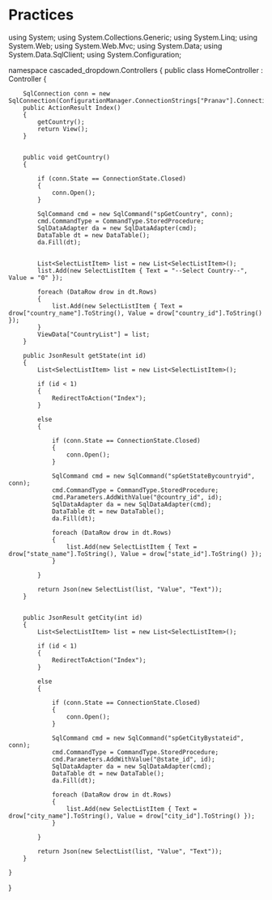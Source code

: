 # Practices
using System;
using System.Collections.Generic;
using System.Linq;
using System.Web;
using System.Web.Mvc;
using System.Data;
using System.Data.SqlClient;
using System.Configuration;


namespace cascaded_dropdown.Controllers
{
    public class HomeController : Controller
    {

        SqlConnection conn = new SqlConnection(ConfigurationManager.ConnectionStrings["Pranav"].ConnectionString);
        public ActionResult Index()
        {
            getCountry();
            return View();
        }


        public void getCountry()
        {

            if (conn.State == ConnectionState.Closed)
            {
                conn.Open();
            }

            SqlCommand cmd = new SqlCommand("spGetCountry", conn);
            cmd.CommandType = CommandType.StoredProcedure;
            SqlDataAdapter da = new SqlDataAdapter(cmd);
            DataTable dt = new DataTable();
            da.Fill(dt);


            List<SelectListItem> list = new List<SelectListItem>();
            list.Add(new SelectListItem { Text = "--Select Country--", Value = "0" });

            foreach (DataRow drow in dt.Rows)
            {
                list.Add(new SelectListItem { Text = drow["country_name"].ToString(), Value = drow["country_id"].ToString() });
            }
            ViewData["CountryList"] = list;
        }

        public JsonResult getState(int id)
        {
            List<SelectListItem> list = new List<SelectListItem>();

            if (id < 1)
            {
                RedirectToAction("Index");
            }

            else
            {

                if (conn.State == ConnectionState.Closed)
                {
                    conn.Open();
                }

                SqlCommand cmd = new SqlCommand("spGetStateBycountryid", conn);
                cmd.CommandType = CommandType.StoredProcedure;
                cmd.Parameters.AddWithValue("@country_id", id);
                SqlDataAdapter da = new SqlDataAdapter(cmd);
                DataTable dt = new DataTable();
                da.Fill(dt);

                foreach (DataRow drow in dt.Rows)
                {
                    list.Add(new SelectListItem { Text = drow["state_name"].ToString(), Value = drow["state_id"].ToString() });
                }

            }

            return Json(new SelectList(list, "Value", "Text"));
        }


        public JsonResult getCity(int id)
        {
            List<SelectListItem> list = new List<SelectListItem>();

            if (id < 1)
            {
                RedirectToAction("Index");
            }

            else
            {

                if (conn.State == ConnectionState.Closed)
                {
                    conn.Open();
                }

                SqlCommand cmd = new SqlCommand("spGetCityBystateid", conn);
                cmd.CommandType = CommandType.StoredProcedure;
                cmd.Parameters.AddWithValue("@state_id", id);
                SqlDataAdapter da = new SqlDataAdapter(cmd);
                DataTable dt = new DataTable();
                da.Fill(dt);

                foreach (DataRow drow in dt.Rows)
                {
                    list.Add(new SelectListItem { Text = drow["city_name"].ToString(), Value = drow["city_id"].ToString() });
                }

            }

            return Json(new SelectList(list, "Value", "Text"));
        }

    }
}





        


    

